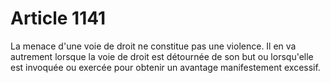 # Article 1141

La menace d'une voie de droit ne constitue pas une violence. Il en va autrement lorsque la voie de droit est détournée de son but ou lorsqu'elle est invoquée ou exercée pour obtenir un avantage manifestement excessif.
